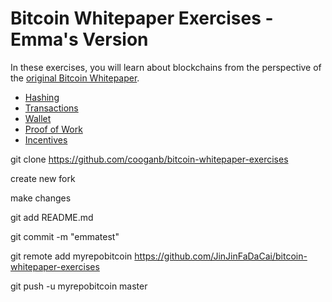 # Bitcoin Whitepaper Exercises - Emma's Version

In these exercises, you will learn about blockchains from the perspective of the [original Bitcoin Whitepaper](https://bitcoin.org/en/bitcoin-paper).

* [Hashing](hashing/README.md)
* [Transactions](transactions/README.md)
* [Wallet](wallet/README.md)
* [Proof of Work](pow/README.md)
* [Incentives](incentives/README.md)

git clone https://github.com/cooganb/bitcoin-whitepaper-exercises

create new fork

make changes

git add README.md

git commit -m "emmatest"

git remote add myrepobitcoin https://github.com/JinJinFaDaCai/bitcoin-whitepaper-exercises

git push -u myrepobitcoin master
